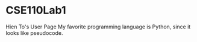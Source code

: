 # CSE110Lab1
Hien To's User Page
My favorite programming language is Python, since it looks like pseudocode. 